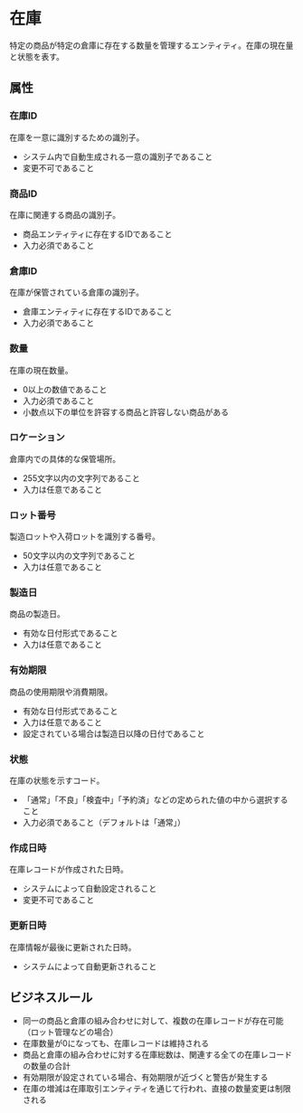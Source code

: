 # 在庫

特定の商品が特定の倉庫に存在する数量を管理するエンティティ。在庫の現在量と状態を表す。

## 属性

### 在庫ID

在庫を一意に識別するための識別子。

- システム内で自動生成される一意の識別子であること
- 変更不可であること

### 商品ID

在庫に関連する商品の識別子。

- 商品エンティティに存在するIDであること
- 入力必須であること

### 倉庫ID

在庫が保管されている倉庫の識別子。

- 倉庫エンティティに存在するIDであること
- 入力必須であること

### 数量

在庫の現在数量。

- 0以上の数値であること
- 入力必須であること
- 小数点以下の単位を許容する商品と許容しない商品がある

### ロケーション

倉庫内での具体的な保管場所。

- 255文字以内の文字列であること
- 入力は任意であること

### ロット番号

製造ロットや入荷ロットを識別する番号。

- 50文字以内の文字列であること
- 入力は任意であること

### 製造日

商品の製造日。

- 有効な日付形式であること
- 入力は任意であること

### 有効期限

商品の使用期限や消費期限。

- 有効な日付形式であること
- 入力は任意であること
- 設定されている場合は製造日以降の日付であること

### 状態

在庫の状態を示すコード。

- 「通常」「不良」「検査中」「予約済」などの定められた値の中から選択すること
- 入力必須であること（デフォルトは「通常」）

### 作成日時

在庫レコードが作成された日時。

- システムによって自動設定されること
- 変更不可であること

### 更新日時

在庫情報が最後に更新された日時。

- システムによって自動更新されること

## ビジネスルール

- 同一の商品と倉庫の組み合わせに対して、複数の在庫レコードが存在可能（ロット管理などの場合）
- 在庫数量が0になっても、在庫レコードは維持される
- 商品と倉庫の組み合わせに対する在庫総数は、関連する全ての在庫レコードの数量の合計
- 有効期限が設定されている場合、有効期限が近づくと警告が発生する
- 在庫の増減は在庫取引エンティティを通じて行われ、直接の数量変更は制限される
